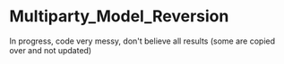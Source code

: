 # Multiparty_Model_Reversion

In progress, code very messy, don't believe all results (some are copied over and not updated)
